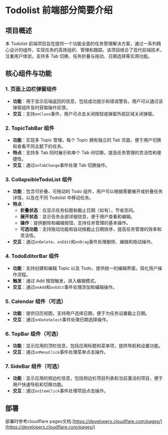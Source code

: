 # Todolist 前端部分简要介绍

## 项目概述

本 Todolist 前端项目旨在提供一个功能全面的任务管理解决方案，通过一系列精心设计的组件，实现任务的高效组织、管理和跟踪。该项目结合了现代前端技术，注重用户体验，支持多 Tab 切换、任务折叠与拖动、日期选择等实用功能。

## 核心组件与功能

### 1. 页面上边栏弹窗组件

* **功能**：用于显示后端返回的信息，包括成功提示和错误警告。用户可以通过该弹窗组件及时获取操作反馈。
* **交互**：支持`onClose`事件，用户可点击关闭按钮或弹窗外部区域关闭弹窗。

### 2. TopicTabBar 组件

* **功能**：实现多 Topic 管理，每个 Topic 拥有独立的 Tab 页面，便于用户切换和查看不同主题下的任务。
* **特点**：支持多 Tab 同时展示和单个 Tab 间切换，提高任务管理的灵活性和便捷性。
* **交互**：通过`onTabChange`事件处理 Tab 切换操作。

### 3. CollapsibleTodoList 组件

* **功能**：包含可折叠、可拖动的 Todo 组件，用户可以根据需要展开或折叠任务详情，以及在不同 Todolist 中移动任务。
* **特点**：
  * **折叠状态**：仅显示任务标题和截止日期（如有），节省空间。
  * **展开状态**：显示任务全部详细信息，便于用户查看和编辑。
  * **操作**：提供删除和编辑按钮，支持任务管理的基本操作。
  * **可选功能**：支持拖动功能和自动按截止日期排序，提高任务管理的效率和灵活性。
* **交互**：通过`onDelete`、`onEdit`和`onDrag`事件处理删除、编辑和拖动操作。

### 4. TodoEditorBar 组件

* **功能**：支持创建和编辑 Topic 以及 Todo，提供统一的编辑界面，简化用户操作流程。
* **触发**：通过 Add 按钮触发，进入编辑模式。
* **交互**：通过`onAdd`和`onEdit`事件处理添加和编辑操作。

### 5. Calendar 组件（可选）

* **功能**：提供日历视图，支持用户选择日期，便于为任务设置截止日期。
* **交互**：通过`onDateSelect`事件处理日期选择操作。

### 6. TopBar 组件（可选）

* **功能**：显示应用的顶栏信息，包括应用标题和菜单项，提供导航和设置功能。
* **交互**：通过`onMenuClick`事件处理菜单点击操作。

### 7. SideBar 组件（可选）

* **功能**：显示应用的侧边栏信息，包括侧边栏项目列表和当前激活的项目，便于用户快速导航和切换功能。
* **交互**：通过`onItemClick`事件处理项目点击操作。



## 部署

部署时参考cloudflare pages文档  [https://developers.cloudflare.com/pages/](https://developers.cloudflare.com/pages/)
